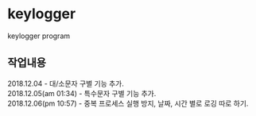 # keylogger
keylogger program

작업내용
--------
2018.12.04 - 대/소문자 구별 기능 추가.  
2018.12.05(am 01:34) - 특수문자 구별 기능 추가.  
2018.12.06(pm 10:57) - 중복 프로세스 실행 방지, 날짜, 시간 별로 로깅 따로 하기.  